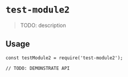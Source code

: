 # `test-module2`

> TODO: description

## Usage

```
const testModule2 = require('test-module2');

// TODO: DEMONSTRATE API
```
